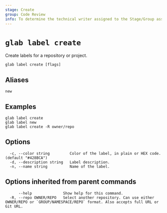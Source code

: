 ```yaml
---
stage: Create
group: Code Review
info: To determine the technical writer assigned to the Stage/Group associated with this page, see https://about.gitlab.com/handbook/product/ux/technical-writing/#assignments
---
```


<!--
This documentation is auto generated by a script.
Please do not edit this file directly. Run `make gen-docs` instead.
-->

# `glab label create`

Create labels for a repository or project.

```plaintext
glab label create [flags]
```

## Aliases

```plaintext
new
```

## Examples

```plaintext
glab label create
glab label new
glab label create -R owner/repo

```

## Options

```plaintext
  -c, --color string         Color of the label, in plain or HEX code. (default "#428BCA")
  -d, --description string   Label description.
  -n, --name string          Name of the label.
```

## Options inherited from parent commands

```plaintext
      --help              Show help for this command.
  -R, --repo OWNER/REPO   Select another repository. Can use either OWNER/REPO or `GROUP/NAMESPACE/REPO` format. Also accepts full URL or Git URL.
```
